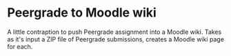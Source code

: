 # Peergrade to Moodle wiki

A little contraption to push Peergrade assignment into a Moodle
wiki. Takes as it's input a ZIP file of Peergrade submissions, creates
a Moodle wiki page for each.
